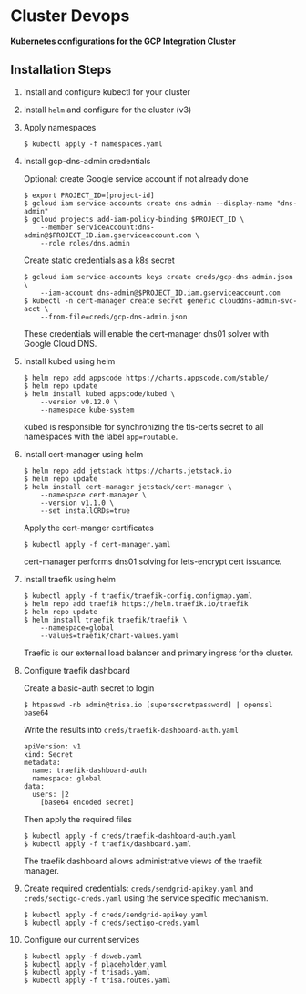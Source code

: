 # Cluster Devops

**Kubernetes configurations for the GCP Integration Cluster**

## Installation Steps

1. Install and configure kubectl for your cluster
2. Install `helm` and configure for the cluster (v3)
3. Apply namespaces

    ```
    $ kubectl apply -f namespaces.yaml
    ```

4. Install gcp-dns-admin credentials

    Optional: create Google service account if not already done

    ```
    $ export PROJECT_ID=[project-id]
    $ gcloud iam service-accounts create dns-admin --display-name "dns-admin"
    $ gcloud projects add-iam-policy-binding $PROJECT_ID \
        --member serviceAccount:dns-admin@$PROJECT_ID.iam.gserviceaccount.com \
        --role roles/dns.admin
    ```

    Create static credentials as a k8s secret

    ```
    $ gcloud iam service-accounts keys create creds/gcp-dns-admin.json \
        --iam-account dns-admin@$PROJECT_ID.iam.gserviceaccount.com
    $ kubectl -n cert-manager create secret generic clouddns-admin-svc-acct \
        --from-file=creds/gcp-dns-admin.json
    ```

    These credentials will enable the cert-manager dns01 solver with Google Cloud DNS.

5. Install kubed using helm

    ```
    $ helm repo add appscode https://charts.appscode.com/stable/
    $ helm repo update
    $ helm install kubed appscode/kubed \
        --version v0.12.0 \
        --namespace kube-system
    ```

    kubed is responsible for synchronizing the tls-certs secret to all namespaces with the label `app=routable`.

5. Install cert-manager using helm

    ```
    $ helm repo add jetstack https://charts.jetstack.io
    $ helm repo update
    $ helm install cert-manager jetstack/cert-manager \
        --namespace cert-manager \
        --version v1.1.0 \
        --set installCRDs=true
    ```

    Apply the cert-manger certificates

    ```
    $ kubectl apply -f cert-manager.yaml
    ```

    cert-manager performs dns01 solving for lets-encrypt cert issuance.

6. Install traefik using helm

    ```
    $ kubectl apply -f traefik/traefik-config.configmap.yaml
    $ helm repo add traefik https://helm.traefik.io/traefik
    $ helm repo update
    $ helm install traefik traefik/traefik \
        --namespace=global
        --values=traefik/chart-values.yaml
    ```

    Traefic is our external load balancer and primary ingress for the cluster.

7. Configure traefik dashboard

    Create a basic-auth secret to login

    ```
    $ htpasswd -nb admin@trisa.io [supersecretpassword] | openssl base64
    ```

    Write the results into `creds/traefik-dashboard-auth.yaml`

    ```
    apiVersion: v1
    kind: Secret
    metadata:
      name: traefik-dashboard-auth
      namespace: global
    data:
      users: |2
        [base64 encoded secret]
    ```

    Then apply the required files

    ```
    $ kubectl apply -f creds/traefik-dashboard-auth.yaml
    $ kubectl apply -f traefik/dashboard.yaml
    ```

    The traefik dashboard allows administrative views of the traefik manager.

8. Create required credentials: `creds/sendgrid-apikey.yaml` and `creds/sectigo-creds.yaml` using the service specific mechanism.

    ```
    $ kubectl apply -f creds/sendgrid-apikey.yaml
    $ kubectl apply -f creds/sectigo-creds.yaml
    ```

9. Configure our current services

    ```
    $ kubectl apply -f dsweb.yaml
    $ kubectl apply -f placeholder.yaml
    $ kubectl apply -f trisads.yaml
    $ kubectl apply -f trisa.routes.yaml
    ```
